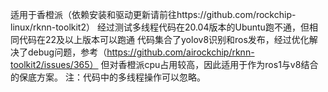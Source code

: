 适用于香橙派（依赖安装和驱动更新请前往https://github.com/rockchip-linux/rknn-toolkit2）
经过测试多线程代码在20.04版本的Ubuntu跑不通，但相同代码在22及以上版本可以跑通
代码集合了yolov8识别和ros发布，经过优化解决了debug问题，参考（https://github.com/airockchip/rknn-toolkit2/issues/365）
但对香橙派cpu占用较高，因此适用于作为ros1与v8结合的保底方案。
注：代码中的多线程操作可以忽略。
